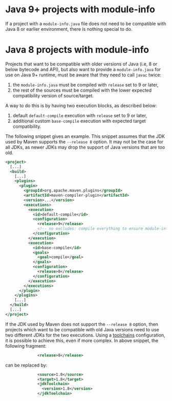 <!--
Licensed to the Apache Software Foundation (ASF) under one
or more contributor license agreements.  See the NOTICE file
distributed with this work for additional information
regarding copyright ownership.  The ASF licenses this file
to you under the Apache License, Version 2.0 (the
"License"); you may not use this file except in compliance
with the License.  You may obtain a copy of the License at

http://www.apache.org/licenses/LICENSE-2.0

Unless required by applicable law or agreed to in writing,
software distributed under the License is distributed on an
"AS IS" BASIS, WITHOUT WARRANTIES OR CONDITIONS OF ANY
KIND, either express or implied.  See the License for the
specific language governing permissions and limitations
under the License.
-->

# Java 9+ projects with module-info

If a project with a `module-info.java` file does not need to be compatible with Java 8 or earlier environment,
there is nothing special to do.


# Java 8 projects with module-info

Projects that want to be compatible with older versions of Java (i.e, 8 or below bytecode and API),
but also want to provide a `module-info.java` for use on Java 9+ runtime,
must be aware that they need to call `javac` twice:

1. the `module-info.java` must be compiled with `release` set to 9 or later,
2. the rest of the sources must be compiled with the lower expected compatibility version of source/target.

A way to do this is by having two execution blocks, as described below:

1. default `default-compile` execution with `release` set to 9 or later,
2. additional custom `base-compile` execution with expected target compatibility.

The following snippet gives an example.
This snippet assumes that the JDK used by Maven supports the `--release 8` option.
It may not be the case for all JDKs, as newer JDKs may drop the support of Java versions that are too old.

```xml
<project>
  [...]
  <build>
    [...]
    <plugins>
      <plugin>
        <groupId>org.apache.maven.plugins</groupId>
        <artifactId>maven-compiler-plugin</artifactId>
        <version>...</version>
        <executions>
          <execution>
            <id>default-compile</id>
            <configuration>
              <release>9</release>
              <!-- no excludes: compile everything to ensure module-info contains right entries -->
            </configuration>
          </execution>
          <execution>
            <id>base-compile</id>
            <goals>
              <goal>compile</goal>
            </goals>
            <configuration>
              <release>8</release>
            </configuration>
          </execution>
        </executions>
      </plugin>
    </plugins>
    [...]
  </build>
  [...]
</project>
```

If the JDK used by Maven does not support the `--release 8` option,
then projects which want to be compatible with old Java versions need to use two different JDKs for the two executions.
Using a [toolchains](/guides/mini/guide-using-toolchains.html) configuration, it is possible to achieve this, even if more complex.
In above snippet, the following fragment:

```xml
              <release>8</release>
```

can be replaced by:

```xml
              <source>1.8</source>
              <target>1.8</target>
              <jdkToolchain>
                <version>1.8</version>
              </jdkToolchain>
```
